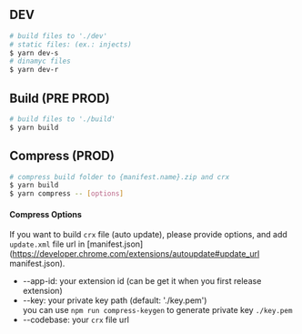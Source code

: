 ## DEV

```bash
# build files to './dev'
# static files: (ex.: injects)
$ yarn dev-s
# dinamyc files
$ yarn dev-r
```

## Build (PRE PROD)

```bash
# build files to './build'
$ yarn build
```

## Compress (PROD)

```bash
# compress build folder to {manifest.name}.zip and crx
$ yarn build
$ yarn compress -- [options]
```

#### Compress Options

If you want to build `crx` file (auto update), please provide options, and add `update.xml` file url in [manifest.json](https://developer.chrome.com/extensions/autoupdate#update_url manifest.json).

* --app-id: your extension id (can be get it when you first release extension)
* --key: your private key path (default: './key.pem')  
  you can use `npm run compress-keygen` to generate private key `./key.pem`
* --codebase: your `crx` file url
